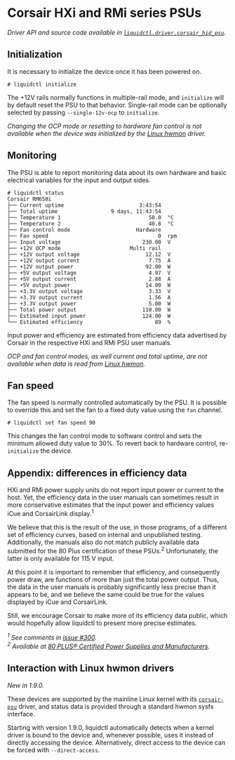 # Corsair HXi and RMi series PSUs
_Driver API and source code available in [`liquidctl.driver.corsair_hid_psu`](../liquidctl/driver/corsair_hid_psu.py)._

## Initialization

It is necessary to initialize the device once it has been powered on.

```
# liquidctl initialize
```

The +12V rails normally functions in multiple-rail mode, and `initialize` will by default reset the PSU to that behavior.  Single-rail mode can be optionally selected by passing `--single-12v-ocp` to `initialize`.

_Changing the OCP mode or resetting to hardware fan control is not available
when the device was initialized by the [Linux hwmon] driver._

## Monitoring

The PSU is able to report monitoring data about its own hardware and basic
electrical variables for the input and output sides.

```
# liquidctl status
Corsair RM650i
├── Current uptime                        3:43:54
├── Total uptime                 9 days, 11:43:54
├── Temperature 1                            50.0  °C
├── Temperature 2                            40.8  °C
├── Fan control mode                     Hardware
├── Fan speed                                   0  rpm
├── Input voltage                          230.00  V
├── +12V OCP mode                      Multi rail
├── +12V output voltage                     12.12  V
├── +12V output current                      7.75  A
├── +12V output power                       92.00  W
├── +5V output voltage                       4.97  V
├── +5V output current                       2.88  A
├── +5V output power                        14.00  W
├── +3.3V output voltage                     3.33  V
├── +3.3V output current                     1.56  A
├── +3.3V output power                       5.00  W
├── Total power output                     110.00  W
├── Estimated input power                  124.00  W
└── Estimated efficiency                       89  %
```

Input power and efficiency are estimated from efficiency data advertised by
Corsair in the respective HXi and RMi PSU user manuals.

_OCP and fan control modes, as well current and total uptime, are not available
when data is read from [Linux hwmon]._

## Fan speed

The fan speed is normally controlled automatically by the PSU.  It is possible to override this and set the fan to a fixed duty value using the `fan` channel.

```
# liquidctl set fan speed 90
```

This changes the fan control mode to software control and sets the minimum allowed duty value to 30%.  To revert back to hardware control, re-`initialize` the device.

## Appendix: differences in efficiency data

HXi and RMi power supply units do not report input power or current to the
host.  Yet, the efficiency data in the user manuals can sometimes result in
more conservative estimates that the input power and efficiency values iCue and
CorsairLink display.<sup>1</sup>

We believe that this is the result of the use, in those programs, of a
different set of efficiency curves, based on internal and unpublished testing.
Additionally, the manuals also do not match publicly available data submitted
for the 80 Plus certification of these PSUs.<sup>2</sup> Unfortunately, the
latter is only available for 115 V input.

At this point it is important to remember that efficiency, and consequently
power draw, are functions of more than just the total power output.  Thus, the
data in the user manuals is probably significantly less precise than it appears
to be, and we believe the same could be true for the values displayed by iCue
and CorsairLink.

Still, we encourage Corsair to make more of its efficiency data public, which
would hopefully allow liquidctl to present more precise estimates.

_<sup>1</sup> See comments in [issue #300](https://github.com/liquidctl/liquidctl/issues/300)._  
_<sup>2</sup> Available at [80 PLUS® Certified Power Supplies and Manufacturers](https://www.clearesult.com/80plus/manufacturers/115V-Internal)._  


## Interaction with Linux hwmon drivers
[Linux hwmon]: #interaction-with-linux-hwmon-drivers

_New in 1.9.0._

These devices are supported by the mainline Linux kernel with its
[`corsair-psu`] driver, and status data is provided through a standard hwmon
sysfs interface.

Starting with version 1.9.0, liquidctl automatically detects when a kernel
driver is bound to the device and, whenever possible, uses it instead of
directly accessing the device.  Alternatively, direct access to the device can
be forced with `--direct-access`.

[`corsair-psu`]: https://www.kernel.org/doc/html/latest/hwmon/corsair-psu.html
